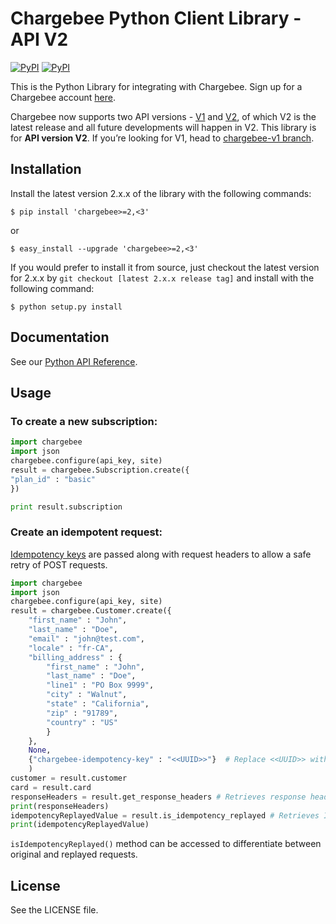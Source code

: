 # Chargebee Python Client Library - API V2

[![PyPI](https://img.shields.io/pypi/v/chargebee.svg?maxAge=2592000)](https://pypi.python.org/pypi/chargebee)
[![PyPI](https://img.shields.io/pypi/dm/chargebee.svg?maxAge=2592000)](https://pypi.python.org/pypi/chargebee)

This is the Python Library for integrating with Chargebee. Sign up for a Chargebee account [here](https://www.chargebee.com).

Chargebee now supports two API versions - [V1](https://apidocs.chargebee.com/docs/api/v1) and [V2](https://apidocs.chargebee.com/docs/api), of which V2 is the latest release and all future developments will happen in V2. This library is for <b>API version V2</b>. If you’re looking for V1, head to [chargebee-v1 branch](https://github.com/chargebee/chargebee-python/tree/chargebee-v1).

## Installation

Install the latest version 2.x.x of the library with the following commands:

    $ pip install 'chargebee>=2,<3'
  
or
  
    $ easy_install --upgrade 'chargebee>=2,<3'



If you would prefer to install it from source, just checkout the latest version for 2.x.x by ```git checkout [latest 2.x.x release tag]``` and install with the following command:
  
    $ python setup.py install
  
## Documentation

See our [Python API Reference](https://apidocs.chargebee.com/docs/api?lang=python "API Reference").

## Usage

### To create a new subscription:

```python  
import chargebee
import json
chargebee.configure(api_key, site)
result = chargebee.Subscription.create({
"plan_id" : "basic"
})

print result.subscription
```

### Create an idempotent request:

[Idempotency keys](https://apidocs.chargebee.com/docs/api/idempotency?prod_cat_ver=2) are passed along with request headers to allow a safe retry of POST requests. 

```python
import chargebee
import json
chargebee.configure(api_key, site)
result = chargebee.Customer.create({
    "first_name" : "John",
    "last_name" : "Doe",
    "email" : "john@test.com",
    "locale" : "fr-CA",
    "billing_address" : {
        "first_name" : "John",
        "last_name" : "Doe",
        "line1" : "PO Box 9999",
        "city" : "Walnut",
        "state" : "California",
        "zip" : "91789",
        "country" : "US"
        }
    },
    None,
    {"chargebee-idempotency-key" : "<<UUID>>"}  # Replace <<UUID>> with a unique string
    )
customer = result.customer
card = result.card
responseHeaders = result.get_response_headers # Retrieves response headers
print(responseHeaders) 
idempotencyReplayedValue = result.is_idempotency_replayed # Retrieves Idempotency replayed header value
print(idempotencyReplayedValue) 
```
`isIdempotencyReplayed()` method can be accessed to differentiate between original and replayed requests.

## License

See the LICENSE file.
